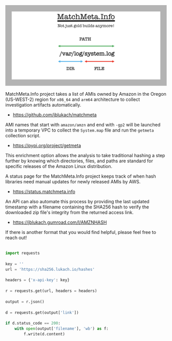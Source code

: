 ![MatchMeta.Info](MMI.PNG)

MatchMeta.Info project takes a list of AMIs owned by Amazon in the Oregon (US-WEST-2) region for ```x86_64``` and ```arm64``` architecture to collect investigation artifacts automatically.

 - https://github.com/jblukach/matchmeta

AMI names that start with ```amazon/amzn``` and end with ```-gp2``` will be launched into a temporary VPC to collect the ```System.map``` file and run the ```getmeta``` collection script.

 - https://pypi.org/project/getmeta

This enrichment option allows the analysis to take traditional hashing a step further by knowing which directories, files, and paths are standard for specific releases of the Amazon Linux distribution.

A status page for the MatchMeta.Info project keeps track of when hash libraries need manual updates for newly released AMIs by AWS.

 - https://status.matchmeta.info

An API can also automate this process by providing the last updated timestamp with a filename containing the SHA256 hash to verify the downloaded zip file's integrity from the returned access link.

 - https://jblukach.gumroad.com/l/AMZNHASH

If there is another format that you would find helpful, please feel free to reach out!

```python

import requests

key = ''
url = 'https://sha256.lukach.io/hashes'

headers = {'x-api-key': key}

r = requests.get(url, headers = headers)

output = r.json()

d = requests.get(output['link'])

if d.status_code == 200:
    with open(output['filename'], 'wb') as f:
        f.write(d.content)

```
